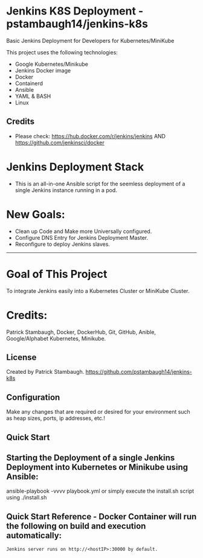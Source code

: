 # Jenkins K8S Deployment - pstambaugh14/jenkins-k8s

Basic Jenkins Deployment for Developers for Kubernetes/MiniKube

This project uses the following technologies:

- Google Kubernetes/Minikube
- Jenkins Docker image
- Docker
- Containerd
- Ansible
- YAML & BASH
- Linux

## Credits

- Please check: https://hub.docker.com/r/jenkins/jenkins AND
                https://github.com/jenkinsci/docker

# Jenkins Deployment Stack
- This is an all-in-one Ansible script for the seemless deployment of a single Jenkins instance running in a pod.

# New Goals:
- Clean up Code and Make more Universally configured.
- Configure DNS Entry for Jenkins Deployment Master.
- Reconfigure to deploy Jenkins slaves. 

-----------------------------------------------------------------------------------------------------------------------------

# Goal of This Project
To integrate Jenkins easily into a Kubernetes Cluster or MiniKube Cluster.


# Credits:
Patrick Stambaugh, Docker, DockerHub, Git, GitHub, Anible, Google/Alphabet Kubernetes, Minikube.

## License

Created by Patrick Stambaugh.
https://github.com/pstambaugh14/jenkins-k8s

## Configuration

Make any changes that are required or desired for your environment such as heap sizes, ports, ip addresses, etc.!

## Quick Start

## Starting the Deployment of a single Jenkins Deployment into Kubernetes or Minikube using Ansible:
ansible-playbook -vvvv playbook.yml
or
simply execute the install.sh script using ./install.sh


## Quick Start Reference - Docker Container will run the following on build and execution automatically:

```
Jenkins server runs on http://<hostIP>:30000 by default.
```
